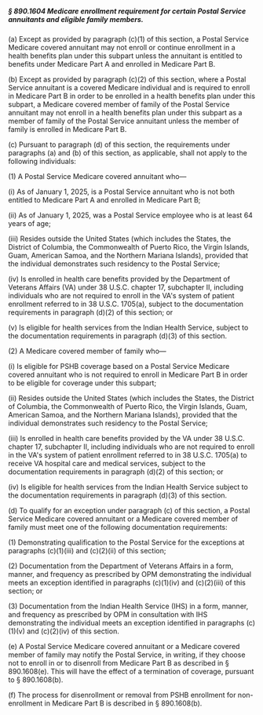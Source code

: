 ##### § 890.1604 Medicare enrollment requirement for certain Postal Service annuitants and eligible family members. #####

(a) Except as provided by paragraph (c)(1) of this section, a Postal Service Medicare covered annuitant may not enroll or continue enrollment in a health benefits plan under this subpart unless the annuitant is entitled to benefits under Medicare Part A and enrolled in Medicare Part B.

(b) Except as provided by paragraph (c)(2) of this section, where a Postal Service annuitant is a covered Medicare individual and is required to enroll in Medicare Part B in order to be enrolled in a health benefits plan under this subpart, a Medicare covered member of family of the Postal Service annuitant may not enroll in a health benefits plan under this subpart as a member of family of the Postal Service annuitant unless the member of family is enrolled in Medicare Part B.

(c) Pursuant to paragraph (d) of this section, the requirements under paragraphs (a) and (b) of this section, as applicable, shall not apply to the following individuals:

(1) A Postal Service Medicare covered annuitant who—

(i) As of January 1, 2025, is a Postal Service annuitant who is not both entitled to Medicare Part A and enrolled in Medicare Part B;

(ii) As of January 1, 2025, was a Postal Service employee who is at least 64 years of age;

(iii) Resides outside the United States (which includes the States, the District of Columbia, the Commonwealth of Puerto Rico, the Virgin Islands, Guam, American Samoa, and the Northern Mariana Islands), provided that the individual demonstrates such residency to the Postal Service;

(iv) Is enrolled in health care benefits provided by the Department of Veterans Affairs (VA) under 38 U.S.C. chapter 17, subchapter II, including individuals who are not required to enroll in the VA's system of patient enrollment referred to in 38 U.S.C. 1705(a), subject to the documentation requirements in paragraph (d)(2) of this section; or

(v) Is eligible for health services from the Indian Health Service, subject to the documentation requirements in paragraph (d)(3) of this section.

(2) A Medicare covered member of family who—

(i) Is eligible for PSHB coverage based on a Postal Service Medicare covered annuitant who is not required to enroll in Medicare Part B in order to be eligible for coverage under this subpart;

(ii) Resides outside the United States (which includes the States, the District of Columbia, the Commonwealth of Puerto Rico, the Virgin Islands, Guam, American Samoa, and the Northern Mariana Islands), provided that the individual demonstrates such residency to the Postal Service;

(iii) Is enrolled in health care benefits provided by the VA under 38 U.S.C. chapter 17, subchapter II, including individuals who are not required to enroll in the VA's system of patient enrollment referred to in 38 U.S.C. 1705(a) to receive VA hospital care and medical services, subject to the documentation requirements in paragraph (d)(2) of this section; or

(iv) Is eligible for health services from the Indian Health Service subject to the documentation requirements in paragraph (d)(3) of this section.

(d) To qualify for an exception under paragraph (c) of this section, a Postal Service Medicare covered annuitant or a Medicare covered member of family must meet one of the following documentation requirements:

(1) Demonstrating qualification to the Postal Service for the exceptions at paragraphs (c)(1)(iii) and (c)(2)(ii) of this section;

(2) Documentation from the Department of Veterans Affairs in a form, manner, and frequency as prescribed by OPM demonstrating the individual meets an exception identified in paragraphs (c)(1)(iv) and (c)(2)(iii) of this section; or

(3) Documentation from the Indian Health Service (IHS) in a form, manner, and frequency as prescribed by OPM in consultation with IHS demonstrating the individual meets an exception identified in paragraphs (c)(1)(v) and (c)(2)(iv) of this section.

(e) A Postal Service Medicare covered annuitant or a Medicare covered member of family may notify the Postal Service, in writing, if they choose not to enroll in or to disenroll from Medicare Part B as described in § 890.1608(e). This will have the effect of a termination of coverage, pursuant to § 890.1608(b).

(f) The process for disenrollment or removal from PSHB enrollment for non-enrollment in Medicare Part B is described in § 890.1608(b).